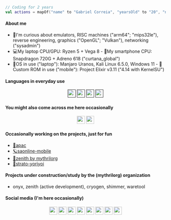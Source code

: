 ```kotlin
// Coding for 2 years
val actions = mapOf("name" to "Gabriel Correia", "yearsOld" to "20", "nationality" to "Brazilian")
```

#### About me
* 🧅I'm curious about emulators, RISC machines ("arm64"; "mips32le"), reverse engineering, graphics ("OpenGL"; "Vulkan"), networking ("sysadmin")
* 💻My laptop CPU/GPU: Ryzen 5 + Vega 8 - 📱My smartphone CPU: Snapdragon 720G + Adreno 618 ("curtana_global")
* 🐧OS in use ("laptop"): Manjaro Uranos, Kali Linux 6.5.0, Windows 11 - 🐡Custom ROM in use ("mobile"): Project Elixir v3.11 ("4.14 with KernelSU")

#### Languages in everyday use
<div align="center">
<a href=""><img src="https://img.shields.io/badge/C%2B%2B-00599C?style=for-the-badge&logo=c%2B%2B&logoColor=white" height="25px"></a>
<a href=""><img src="https://img.shields.io/badge/C-00599C?style=for-the-badge&logo=c&logoColor=white" height="25px"></a>
<a href=""><img src="https://img.shields.io/badge/Kotlin-0095D5?&style=for-the-badge&logo=kotlin&logoColor=white" height="25px"></a>
<a href=""><img src="https://img.shields.io/badge/Rust-black?style=for-the-badge&logo=rust&logoColor=#E57324" height="25px"></a>
</div>

#### You might also come across me here occasionally
<div align="center">
<a href="https://leetcode.com/beloncode"><img src="https://img.shields.io/badge/LeetCode-000000?style=for-the-badge&logo=LeetCode&logoColor=#d16c06" height="25px"></a>
<a href="https://tryhackme.com/p/beloncode"><img src="https://img.shields.io/badge/-TryHackMe-%23212C42?style=for-the-badge&logo=tryhackme&logoColor=white" height="25px"></a>
</div>

#### Occasionally working on the projects, just for fun
- [🍙apac](https://github.com/beloncode/apac)
- [🪐saonline-mobile](https://github.com/beloncode/saonline-mobile)
- [🧪zenith by mythrilorg](https://github.com/mythrilorg/zenith)
- [🗻strato-yoriyoi](https://github.com/beloncode/strato-yoriyoi)

#### Projects under construction/study by the (mythrilorg) organization
- onyx, zenith (active development), cryogen, shimmer, waretool

#### Social media (I'm here occasionally)
<div align="center">
<a href="https://www.instagram.com/beloncode"><img src="https://img.shields.io/badge/Instagram-E4405F?style=for-the-badge&logo=instagram&logoColor=white" height="25px"></a>
<a href="https://www.reddit.com/u/beloncode"><img src="https://img.shields.io/badge/Reddit-%23FF4500.svg?style=for-the-badge&logo=Reddit&logoColor=white" height="25px"></a>
<a href="https://t.me/beloncode"><img src="https://img.shields.io/badge/Telegram-2CA5E0?style=for-the-badge&logo=telegram&logoColor=white" height="25px"></a>
<a href="https://discord.com/users/beloncode#0279"><img src="https://img.shields.io/badge/Discord-7289DA?style=for-the-badge&logo=discord&logoColor=white" height="25px"></a>
<a href="https://twitter.com/beloncode"><img src="https://img.shields.io/badge/Twitter-%231DA1F2.svg?style=for-the-badge&logo=Twitter&logoColor=white" height="25px"></a>
<a href="https://mastodon.social/@beloncode"><img src="https://img.shields.io/badge/Mastodon-6364FF?style=for-the-badge&logo=Mastodon&logoColor=white" height="25px"></a>
<a href="https://www.linkedin.com/in/gabriel-correia-970a84256/"><img src="https://img.shields.io/badge/LinkedIn-0077B5?style=for-the-badge&logo=LinkedIn&logoColor=white" height="25px"></a>
<a href="https://www.youtube.com/@beloncode"><img src="https://img.shields.io/badge/YouTube-%23FF0000.svg?style=for-the-badge&logo=YouTube&logoColor=white" height="25px"></a>
</div>
